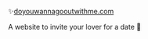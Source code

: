 ✨[doyouwannagooutwithme.com](http://doyouwannagooutwithme.com) 

A website to invite your lover for a date 🥰

